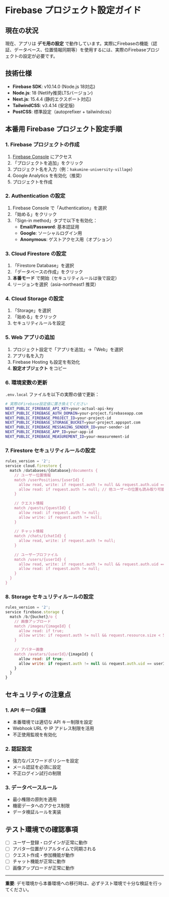 # Firebase プロジェクト設定ガイド

## 現在の状況
現在、アプリは **デモ用の設定** で動作しています。実際にFirebaseの機能（認証、データベース、位置情報同期等）を使用するには、実際のFirebaseプロジェクトの設定が必要です。

## 技術仕様
- **Firebase SDK**: v10.14.0 (Node.js 18対応)  
- **Node.js**: 18 (Netlify推奨LTSバージョン)
- **Next.js**: 15.4.4 (静的エクスポート対応)
- **TailwindCSS**: v3.4.14 (安定版)
- **PostCSS**: 標準設定（autoprefixer + tailwindcss）

## 本番用 Firebase プロジェクト設定手順

### 1. Firebase プロジェクトの作成
1. [Firebase Console](https://console.firebase.google.com/) にアクセス
2. 「プロジェクトを追加」をクリック
3. プロジェクト名を入力（例：`hakumine-university-village`）
4. Google Analytics を有効化（推奨）
5. プロジェクトを作成

### 2. Authentication の設定
1. Firebase Console で「Authentication」を選択
2. 「始める」をクリック
3. 「Sign-in method」タブで以下を有効化：
   - **Email/Password**: 基本認証用
   - **Google**: ソーシャルログイン用
   - **Anonymous**: ゲストアクセス用（オプション）

### 3. Cloud Firestore の設定
1. 「Firestore Database」を選択
2. 「データベースの作成」をクリック
3. **本番モード** で開始（セキュリティルールは後で設定）
4. リージョンを選択（asia-northeast1 推奨）

### 4. Cloud Storage の設定
1. 「Storage」を選択
2. 「始める」をクリック
3. セキュリティルールを設定

### 5. Web アプリの追加
1. プロジェクト設定で「アプリを追加」→「Web」を選択
2. アプリ名を入力
3. Firebase Hosting も設定を有効化
4. **設定オブジェクト** をコピー

### 6. 環境変数の更新
`.env.local` ファイルを以下の実際の値で更新：

```bash
# 実際のFirebase設定値に置き換えてください
NEXT_PUBLIC_FIREBASE_API_KEY=your-actual-api-key
NEXT_PUBLIC_FIREBASE_AUTH_DOMAIN=your-project.firebaseapp.com
NEXT_PUBLIC_FIREBASE_PROJECT_ID=your-project-id
NEXT_PUBLIC_FIREBASE_STORAGE_BUCKET=your-project.appspot.com
NEXT_PUBLIC_FIREBASE_MESSAGING_SENDER_ID=your-sender-id
NEXT_PUBLIC_FIREBASE_APP_ID=your-app-id
NEXT_PUBLIC_FIREBASE_MEASUREMENT_ID=your-measurement-id
```

### 7. Firestore セキュリティルールの設定
```javascript
rules_version = '2';
service cloud.firestore {
  match /databases/{database}/documents {
    // ユーザー位置情報
    match /userPositions/{userId} {
      allow read, write: if request.auth != null && request.auth.uid == userId;
      allow read: if request.auth != null; // 他ユーザーの位置も読み取り可能
    }
    
    // クエスト情報
    match /quests/{questId} {
      allow read: if request.auth != null;
      allow write: if request.auth != null;
    }
    
    // チャット情報
    match /chats/{chatId} {
      allow read, write: if request.auth != null;
    }
    
    // ユーザープロファイル
    match /users/{userId} {
      allow read, write: if request.auth != null && request.auth.uid == userId;
      allow read: if request.auth != null;
    }
  }
}
```

### 8. Storage セキュリティルールの設定
```javascript
rules_version = '2';
service firebase.storage {
  match /b/{bucket}/o {
    // 画像アップロード
    match /images/{imageId} {
      allow read: if true;
      allow write: if request.auth != null && request.resource.size < 5 * 1024 * 1024;
    }
    
    // アバター画像
    match /avatars/{userId}/{imageId} {
      allow read: if true;
      allow write: if request.auth != null && request.auth.uid == userId;
    }
  }
}
```

## セキュリティの注意点

### 1. API キーの保護
- 本番環境では適切な API キー制限を設定
- Webhook URL や IP アドレス制限を活用
- 不正使用監視を有効化

### 2. 認証設定
- 強力なパスワードポリシーを設定
- メール認証を必須に設定
- 不正ログイン試行の制限

### 3. データベースルール
- 最小権限の原則を適用
- 機密データへのアクセス制限
- データ検証ルールを実装

## テスト環境での確認事項
- [ ] ユーザー登録・ログインが正常に動作
- [ ] アバター位置がリアルタイムで同期される
- [ ] クエスト作成・参加機能が動作
- [ ] チャット機能が正常に動作
- [ ] 画像アップロードが正常に動作

---

**重要**: デモ環境から本番環境への移行時は、必ずテスト環境で十分な検証を行ってください。
